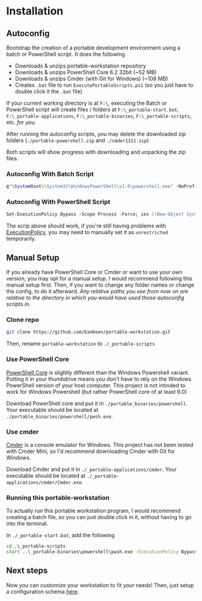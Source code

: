 # Installation

## Autoconfig

Bootstrap the creation of a portable development environment using a batch or PowerShell script. It does the following

* Downloads & unzips portable-workstation repository
* Downloads & unzips PowerShell Core 6.2 32bit (~52 MB)
* Downloads & unzips Cmder (with Git for Windows) (~108 MB)
* Creates `.bat` file to run `ExecutePortableScripts.ps1` (so you just have to double click it the `.bat` file)

If your current working directory is at `F:\`, executing the Batch or PowerShell script will create files / folders at `F:\_portable-start.bat`, `F:\_portable-applications`, `F:\_portable-binaries`, `F:\_portable-scripts`, etc. *for you*.

After running the autoconfig scripts, you may delete the downloaded zip folders (`./portable-powershell.zip` and `./cmder1311.zip`)

Both scripts will show progress with downloading and unpacking the zip files.

### Autoconfig With Batch Script

```cmd
@"%SystemRoot%\System32\WindowsPowerShell\v1.0\powershell.exe" -NoProfile -InputFormat None -ExecutionPolicy Bypass -Command "iex ((New-Object System.Net.WebClient).DownloadString('https://raw.githubusercontent.com/EanKeen/portable-workstation/master/install/Install.ps1'))"
```

### Autoconfig With PowerShell Script

```ps
Set-ExecutionPolicy Bypass -Scope Process -Force; iex ((New-Object System.Net.WebClient).DownloadString('https://raw.githubusercontent.com/EanKeen/portable-workstation/master/install/Install.ps1'))
```
The scrip above should work, if you're still having problems with [ExecutionPolicy](https://docs.microsoft.com/en-us/powershell/module/microsoft.powershell.core/about/about_execution_policies?view=powershell-6), you may need to manually set it as `unrestricted` temporarily.

## Manual Setup

If you already have PowerShell Core or Cmder or want to use your own version, you may opt for a manual setup. I would recommend following this manual setup first. Then, if you want to change any folder names or change the config, to do it afterward. *Any relative paths you see from now on are relative to the directory in which you would have used those autoconfig scripts in*.

### Clone repo

```bash
git clone https://github.com/EanKeen/portable-workstation.git
```
Then, rename `portable-workstation` to `./_portable-scripts`

### Use PowerShell Core
[PowerShell Core](https://github.com/PowerShell/PowerShell) is slightly different than the Windows Powershell variant. Putting it in your thumbdrive means you don't have to rely on the Windows PowerShell version of your host computer. This project is not intinded to work for Windows Powershell (but rather PowerShell core of at least 6.0)

Download PowerShell core and put it in `./portable_binaries/powershell`. Your executable should be located at `./portable_binaries/powershell/pwsh.exe`.

### Use cmder

[Cmder](https://cmder.net) is a console emulator for Windows. This project has not been tested with Cmder Mini, so I'd recommend downloading Cmder with Git for Windows.

Download Cmder and put it in `./_portable-applications/cmder`. Your executable should be located at `./_portable-applications/cmder/Cmder.exe`.

### Running this portable-workstation
To actually run this portable workstation program, I would recommend creating a batch file, so you can just double click in it, without having to go into the terminal.

In `./_portable-start.bat`, add the following

```bat
cd .\_portable-scripts
start ..\_portable-binaries\powershell\pwsh.exe -ExecutionPolicy Bypass -file .\ExecutePortableScripts.ps1
```

## Next steps
Now you can customize your workstation to fit *your* needs!
Then, just setup a configuration schema [here](/schema).
